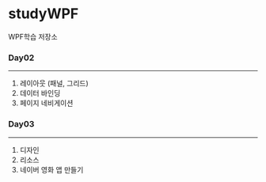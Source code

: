 # studyWPF
WPF학습 저장소

### Day02 
---
1. 레이아웃 (패널, 그리드)
2. 데이터 바인딩
3. 페이지 네비게이션




### Day03
---
1. 디자인
2. 리소스
3. 네이버 영화 앱 만들기

